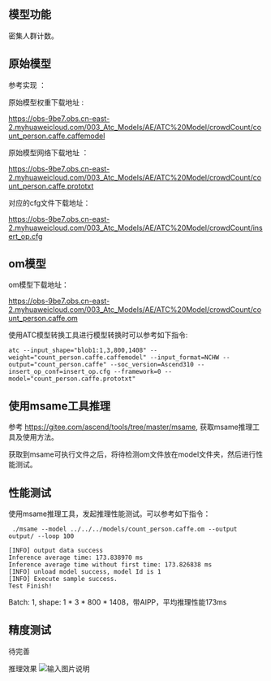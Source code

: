 ## 模型功能

密集人群计数。

## 原始模型

参考实现 ：


原始模型权重下载地址 :


https://obs-9be7.obs.cn-east-2.myhuaweicloud.com/003_Atc_Models/AE/ATC%20Model/crowdCount/count_person.caffe.caffemodel

原始模型网络下载地址 ：

https://obs-9be7.obs.cn-east-2.myhuaweicloud.com/003_Atc_Models/AE/ATC%20Model/crowdCount/count_person.caffe.prototxt

对应的cfg文件下载地址：

https://obs-9be7.obs.cn-east-2.myhuaweicloud.com/003_Atc_Models/AE/ATC%20Model/crowdCount/insert_op.cfg




## om模型

om模型下载地址：

https://obs-9be7.obs.cn-east-2.myhuaweicloud.com/003_Atc_Models/AE/ATC%20Model/crowdCount/count_person.caffe.om

使用ATC模型转换工具进行模型转换时可以参考如下指令:

```
atc --input_shape="blob1:1,3,800,1408" --weight="count_person.caffe.caffemodel" --input_format=NCHW --output="count_person.caffe" --soc_version=Ascend310 --insert_op_conf=insert_op.cfg --framework=0 --model="count_person.caffe.prototxt" 
```

## 使用msame工具推理

参考 https://gitee.com/ascend/tools/tree/master/msame, 获取msame推理工具及使用方法。

获取到msame可执行文件之后，将待检测om文件放在model文件夹，然后进行性能测试。

## 性能测试

使用msame推理工具，发起推理性能测试。可以参考如下指令： 

```
 ./msame --model ../../../models/count_person.caffe.om --output output/ --loop 100
```

```
[INFO] output data success
Inference average time: 173.838970 ms
Inference average time without first time: 173.826838 ms
[INFO] unload model success, model Id is 1
[INFO] Execute sample success.
Test Finish!

```

Batch: 1, shape: 1 * 3 * 800 * 1408，带AIPP，平均推理性能173ms

## 精度测试

待完善

推理效果
![输入图片说明](https://images.gitee.com/uploads/images/2021/0204/191142_a0256907_5578318.png "1612437078(1).png")
